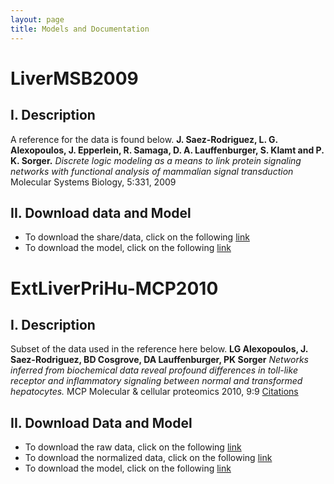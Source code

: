 ```yaml
---
layout: page
title: Models and Documentation
---
```


# LiverMSB2009

## I. Description
A reference for the data is found below.
**J. Saez-Rodriguez, L. G. Alexopoulos, J. Epperlein, R. Samaga, D. A. Lauffenburger, S. Klamt and P. K. Sorger.** *Discrete logic modeling as a means to link protein signaling networks with functional analysis of mammalian signal transduction* Molecular Systems Biology, 5:331, 2009

## II. Download data and Model
* To download the share/data, click on the following [link](http://nbviewer.jupyter.org/github/saezlab/cellnopt/blob/gh-pages/public/PKN-LiverMSB2009.sif.txt)
* To download the model, click on the following [link](http://nbviewer.jupyter.org/github/saezlab/cellnopt/blob/gh-pages/public/MD-LiverMSB2009.csv)

# ExtLiverPriHu-MCP2010

##  I. Description
Subset of the data used in the reference here below.
**LG Alexopoulos, J. Saez-Rodriguez, BD Cosgrove, DA Lauffenburger, PK Sorger** *Networks inferred from biochemical data reveal profound differences in toll-like receptor and inflammatory signaling between normal and transformed hepatocytes.* MCP Molecular & cellular proteomics 2010, 9:9 [Citations](http://www.mcponline.org/content/9/9/1849.long)

## II. Download Data and Model
* To download the raw data, click on the following [link](nbviewer.jupyter.org/github/saezlab/cellnopt/blob/gh-pages/public/MD-ExtLiverPriHu-MCP2010-mod5.csv)
* To download the normalized data, click on the following [link](http://nbviewer.jupyter.org/github./saezlab/cellnopt/blob/gh-pages/public/MD-ExtLiverPriHu-MCP2010-mod5-normed.csv)
* To download the model, click on the following [link](http://nbviewer.jupyter.org/github/saezlab/cellnopt/blob/gh-pages/public/PKN-ExtLiverPriHu-MCP2010.sif.txt)

